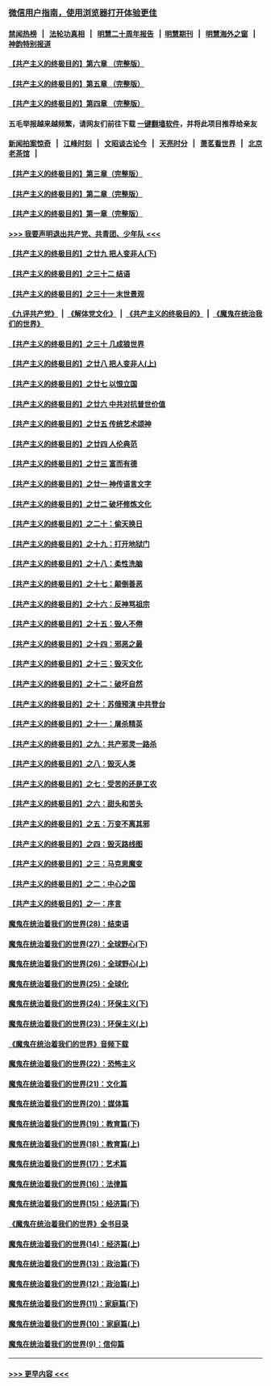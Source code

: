 ### [微信用户指南，使用浏览器打开体验更佳](https://github.com/gfw-breaker/banned-news1/blob/master/indexes/wechat-guide.md?t=0)
#### [禁闻热榜](热点新闻.md?t=0)  &nbsp;&nbsp;|&nbsp;&nbsp; [法轮功真相](https://github.com/gfw-breaker/truth/blob/master/README.md?t=0) &nbsp;&nbsp;|&nbsp;&nbsp; [明慧二十周年报告](https://github.com/gfw-breaker/mh-reports/blob/master/README.md?t=0) &nbsp;&nbsp;|&nbsp;&nbsp;[明慧期刊](https://github.com/gfw-breaker/mh-qikan) &nbsp;&nbsp;|&nbsp;&nbsp; [明慧海外之窗](https://github.com/gfw-breaker/mh-news/blob/master/README.md?t=0) &nbsp;&nbsp;|&nbsp;&nbsp; [神韵特别报道](https://github.com/gfw-breaker/mh-news/blob/master/shenyun.md?t=0)
#### [【共产主义的终极目的】第六章 （完整版）](../pages/nsc422/n11428913.md?t=02120155) 
#### [【共产主义的终极目的】第五章 （完整版）](../pages/nsc422/n11428912.md?t=02120155) 
#### [【共产主义的终极目的】第四章 （完整版）](../pages/nsc422/n11428907.md?t=02120155) 
#### 五毛举报越来越频繁，请网友们前往下载 [一键翻墙软件](https://github.com/gfw-breaker/ssr-accounts)，并将此项目推荐给亲友
#### [新闻拍案惊奇](https://github.com/gfw-breaker/banned-news1/blob/master/pages/link4.md) &nbsp;&nbsp;|&nbsp;&nbsp; [江峰时刻](https://github.com/gfw-breaker/banned-news1/blob/master/pages/link4.md) &nbsp;&nbsp;|&nbsp;&nbsp; [文昭谈古论今](https://github.com/gfw-breaker/banned-news1/blob/master/pages/link4.md) &nbsp;&nbsp;|&nbsp;&nbsp; [天亮时分](https://github.com/gfw-breaker/banned-news1/blob/master/pages/link4.md) &nbsp;&nbsp;|&nbsp;&nbsp; [萧茗看世界](https://github.com/gfw-breaker/banned-news1/blob/master/pages/link4.md) &nbsp;&nbsp;|&nbsp;&nbsp; [北京老茶馆](https://github.com/gfw-breaker/banned-news1/blob/master/pages/link4.md) &nbsp;&nbsp;|&nbsp;&nbsp; 
#### [【共产主义的终极目的】第三章（完整版）](../pages/nsc422/n11428848.md?t=02120155) 
#### [【共产主义的终极目的】第二章（完整版）](../pages/nsc422/n11428831.md?t=02120155) 
#### [【共产主义的终极目的】第一章（完整版）](../pages/nsc422/n11417651.md?t=02120155) 
#### [>>> 我要声明退出共产党、共青团、少年队 <<<](https://github.com/begood0513/goodnews/blob/master/quit/letter.md) 
#### [【共产主义的终极目的】之廿九 把人变非人(下)](../pages/nsc422/n11344140.md?t=02120155) 
#### [【共产主义的终极目的】之三十二 结语](../pages/nsc422/n11360535.md?t=02120155) 
#### [【共产主义的终极目的】之三十一 末世景观](../pages/nsc422/n11351129.md?t=02120155) 
#### [《九评共产党》](https://github.com/begood0513/9ping.md/blob/master/README.md) &nbsp;|&nbsp; [《解体党文化》](../../../../jtdwh.md/blob/master/README.md)  &nbsp;|&nbsp; [《共产主义的终极目的》](../../../../gczydzjmd.md/blob/master/README.md) &nbsp;|&nbsp; [《魔鬼在统治我们的世界》](../../../../mgztzwmdsj.md/blob/master/README.md) 
#### [【共产主义的终极目的】之三十 几成狼世界](../pages/nsc422/n11348280.md?t=02120155) 
#### [【共产主义的终极目的】之廿八 把人变非人(上)](../pages/nsc422/n11340492.md?t=02120155) 
#### [【共产主义的终极目的】之廿七 以恨立国](../pages/nsc422/n11336944.md?t=02120155) 
#### [【共产主义的终极目的】之廿六 中共对抗普世价值](../pages/nsc422/n11324785.md?t=02120155) 
#### [【共产主义的终极目的】之廿五 传统艺术颂神](../pages/nsc422/n11296396.md?t=02120155) 
#### [【共产主义的终极目的】之廿四 人伦典范](../pages/nsc422/n11296397.md?t=02120155) 
#### [【共产主义的终极目的】之廿三 富而有德](../pages/nsc422/n11283598.md?t=02120155) 
#### [【共产主义的终极目的】之廿一 神传语言文字](../pages/nsc422/n11263265.md?t=02120155) 
#### [【共产主义的终极目的】之廿二 破坏修炼文化](../pages/nsc422/n11245728.md?t=02120155) 
#### [【共产主义的终极目的】之二十：偷天换日](../pages/nsc422/n11238846.md?t=02120155) 
#### [【共产主义的终极目的】之十九：打开地狱门](../pages/nsc422/n11206376.md?t=02120155) 
#### [【共产主义的终极目的】之十八：柔性洗脑](../pages/nsc422/n11199994.md?t=02120155) 
#### [【共产主义的终极目的】之十七：颠倒善恶](../pages/nsc422/n11179782.md?t=02120155) 
#### [【共产主义的终极目的】之十六：反神骂祖宗](../pages/nsc422/n11166798.md?t=02120155) 
#### [【共产主义的终极目的】之十五：毁人不倦](../pages/nsc422/n11166792.md?t=02120155) 
#### [【共产主义的终极目的】之十四：邪恶之最](../pages/nsc422/n11150249.md?t=02120155) 
#### [【共产主义的终极目的】之十三：毁灭文化](../pages/nsc422/n11135227.md?t=02120155) 
#### [【共产主义的终极目的】之十二：破坏自然](../pages/nsc422/n11135214.md?t=02120155) 
#### [【共产主义的终极目的】之十：苏俄预演 中共登台](../pages/nsc422/n11118424.md?t=02120155) 
#### [【共产主义的终极目的】之十一：屠杀精英](../pages/nsc422/n11118442.md?t=02120155) 
#### [【共产主义的终极目的】之九：共产邪灵一路杀](../pages/nsc422/n11114139.md?t=02120155) 
#### [【共产主义的终极目的】之八：毁灭人类](../pages/nsc422/n11108503.md?t=02120155) 
#### [【共产主义的终极目的】之七：受苦的还是工农](../pages/nsc422/n11101809.md?t=02120155) 
#### [【共产主义的终极目的】之六：甜头和苦头](../pages/nsc422/n11096971.md?t=02120155) 
#### [【共产主义的终极目的】之五：万变不离其邪](../pages/nsc422/n11091285.md?t=02120155) 
#### [【共产主义的终极目的】之四：毁灭路线图](../pages/nsc422/n11086284.md?t=02120155) 
#### [【共产主义的终极目的】之三：马克思魔变](../pages/nsc422/n11061941.md?t=02120155) 
#### [【共产主义的终极目的】之二：中心之国](../pages/nsc422/n11047728.md?t=02120155) 
#### [【共产主义的终极目的】之一：序言](../pages/nsc422/n11086077.md?t=02120155) 
#### [魔鬼在统治着我们的世界(28)：结束语](../pages/nsc422/n10936246.md?t=02120155) 
#### [魔鬼在统治着我们的世界(27)：全球野心(下)](../pages/nsc422/n10928319.md?t=02120155) 
#### [魔鬼在统治着我们的世界(26)：全球野心(上)](../pages/nsc422/n10900318.md?t=02120155) 
#### [魔鬼在统治着我们的世界(25)：全球化](../pages/nsc422/n10788205.md?t=02120155) 
#### [魔鬼在统治着我们的世界(24)：环保主义(下)](../pages/nsc422/n10695307.md?t=02120155) 
#### [魔鬼在统治着我们的世界(23)：环保主义(上)](../pages/nsc422/n10688613.md?t=02120155) 
#### [《魔鬼在统治着我们的世界》音频下载](../pages/nsc422/n10635553.md?t=02120155) 
#### [魔鬼在统治着我们的世界(22)：恐怖主义](../pages/nsc422/n10614727.md?t=02120155) 
#### [魔鬼在统治着我们的世界(21)：文化篇](../pages/nsc422/n10597706.md?t=02120155) 
#### [魔鬼在统治着我们的世界(20)：媒体篇](../pages/nsc422/n10586579.md?t=02120155) 
#### [魔鬼在统治着我们的世界(19)：教育篇(下)](../pages/nsc422/n10564808.md?t=02120155) 
#### [魔鬼在统治着我们的世界(18)：教育篇(上)](../pages/nsc422/n10526970.md?t=02120155) 
#### [魔鬼在统治着我们的世界(17)：艺术篇](../pages/nsc422/n10499093.md?t=02120155) 
#### [魔鬼在统治着我们的世界(16)：法律篇](../pages/nsc422/n10485969.md?t=02120155) 
#### [魔鬼在统治着我们的世界(15)：经济篇(下)](../pages/nsc422/n10469975.md?t=02120155) 
#### [《魔鬼在统治着我们的世界》全书目录](../pages/nsc422/n10464261.md?t=02120155) 
#### [魔鬼在统治着我们的世界(14)：经济篇(上)](../pages/nsc422/n10457370.md?t=02120155) 
#### [魔鬼在统治着我们的世界(13)：政治篇(下)](../pages/nsc422/n10448270.md?t=02120155) 
#### [魔鬼在统治着我们的世界(12)：政治篇(上)](../pages/nsc422/n10444576.md?t=02120155) 
#### [魔鬼在统治着我们的世界(11)：家庭篇(下)](../pages/nsc422/n10440961.md?t=02120155) 
#### [魔鬼在统治着我们的世界(10)：家庭篇(上)](../pages/nsc422/n10435448.md?t=02120155) 
#### [魔鬼在统治着我们的世界(9)：信仰篇](../pages/nsc422/n10432159.md?t=02120155) 

----
#### [ >>> 更早内容 <<< ](../indexes/nsc422-earlier.md)
